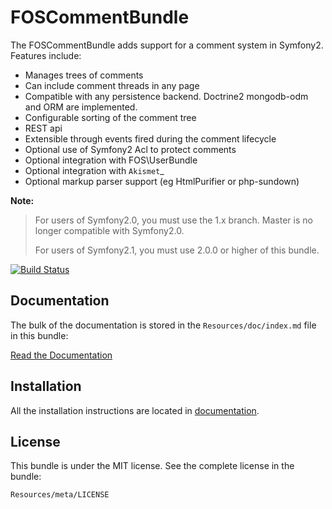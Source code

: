 FOSCommentBundle
=============

The FOSCommentBundle adds support for a comment system in Symfony2. Features include:

- Manages trees of comments
- Can include comment threads in any page
- Compatible with any persistence backend. Doctrine2 mongodb-odm and ORM are implemented.
- Configurable sorting of the comment tree
- REST api
- Extensible through events fired during the comment lifecycle
- Optional use of Symfony2 Acl to protect comments
- Optional integration with FOS\UserBundle
- Optional integration with `Akismet`_
- Optional markup parser support (eg HtmlPurifier or php-sundown)

**Note:**

> For users of Symfony2.0, you must use the 1.x branch. Master is no longer
> compatible with Symfony2.0.
>
> For users of Symfony2.1, you must use 2.0.0 or higher of this bundle.

[![Build Status](https://secure.travis-ci.org/FriendsOfSymfony/FOSCommentBundle.png?branch=master)](http://travis-ci.org/FriendsOfSymfony/FOSCommentBundle)

Documentation
-------------

The bulk of the documentation is stored in the `Resources/doc/index.md`
file in this bundle:

[Read the Documentation](https://github.com/FriendsOfSymfony/FOSCommentBundle/blob/master/Resources/doc/index.md)

Installation
------------

All the installation instructions are located in [documentation](https://github.com/FriendsOfSymfony/FOSCommentBundle/blob/master/Resources/doc/index.md).

License
-------

This bundle is under the MIT license. See the complete license in the bundle:

    Resources/meta/LICENSE
